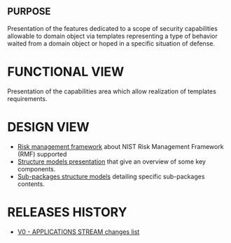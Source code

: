 ## PURPOSE
Presentation of the features dedicated to a scope of security capabilities allowable to domain object via templates representing a type of behavior waited from a domain object or hoped in a specific situation of defense.

# FUNCTIONAL VIEW
Presentation of the capabilities area which allow realization of templates requirements.

# DESIGN VIEW
- [Risk management framework](risk-management-framework.md) about NIST Risk Management Framework (RMF) supported
- [Structure models presentation](designview-structure-models.md) that give an overview of some key components.
- [Sub-packages structure models](designview-packages.md) detailing specific sub-packages contents.

# RELEASES HISTORY
- [V0 - APPLICATIONS STREAM changes list](v0-changes.md)
